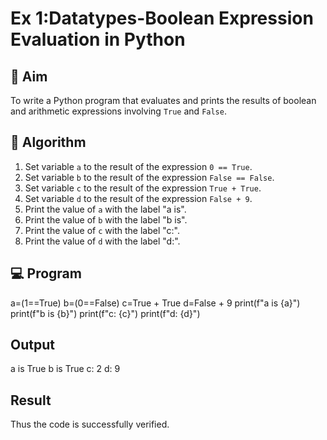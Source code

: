 
# Ex 1:Datatypes-Boolean Expression Evaluation in Python

## 🎯 Aim
To write a Python program that evaluates and prints the results of boolean and arithmetic expressions involving `True` and `False`.

## 🧠 Algorithm
1. Set variable `a` to the result of the expression `0 == True`.
2. Set variable `b` to the result of the expression `False == False`.
3. Set variable `c` to the result of the expression `True + True`.
4. Set variable `d` to the result of the expression `False + 9`.
5. Print the value of `a` with the label "a is".
6. Print the value of `b` with the label "b is".
7. Print the value of `c` with the label "c:".
8. Print the value of `d` with the label "d:".

## 💻 Program

a=(1==True)
b=(0==False)
c=True + True
d=False + 9
print(f"a is {a}")
print(f"b is {b}")
print(f"c: {c}")
print(f"d: {d}")

## Output
a is True
b is True
c: 2
d: 9


## Result
Thus the code is successfully verified. 
